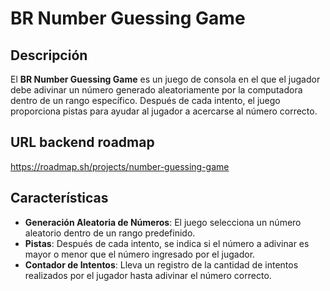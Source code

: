 # BR Number Guessing Game

## Descripción

El **BR Number Guessing Game** es un juego de consola en el que el jugador debe adivinar un número generado aleatoriamente por la computadora dentro de un rango específico. Después de cada intento, el juego proporciona pistas para ayudar al jugador a acercarse al número correcto.

## URL backend roadmap

https://roadmap.sh/projects/number-guessing-game

## Características

- **Generación Aleatoria de Números**: El juego selecciona un número aleatorio dentro de un rango predefinido.
- **Pistas**: Después de cada intento, se indica si el número a adivinar es mayor o menor que el número ingresado por el jugador.
- **Contador de Intentos**: Lleva un registro de la cantidad de intentos realizados por el jugador hasta adivinar el número correcto.
